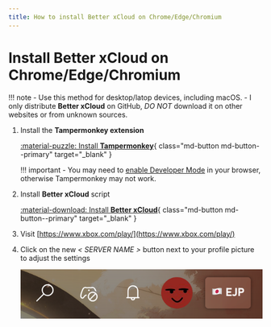 ```yaml
---
title: How to install Better xCloud on Chrome/Edge/Chromium
---
```


# Install Better xCloud on Chrome/Edge/Chromium

!!! note
    - Use this method for desktop/latop devices, including macOS.
    - I only distribute **Better xCloud** on GitHub, *DO NOT* download it on other websites or from unknown sources.

1. Install the **Tampermonkey extension**  

    [:material-puzzle: Install **Tampermonkey**](https://chromewebstore.google.com/detail/tampermonkey/dhdgffkkebhmkfjojejmpbldmpobfkfo){ class="md-button md-button--primary" target="_blank" }

    !!! important
        - You may need to [enable Developer Mode](https://www.tampermonkey.net/faq.php?locale=en#Q209) in your browser, otherwise Tampermonkey may not work.

2. Install **Better xCloud** script  

    [:material-download: Install **Better xCloud**](https://github.com/redphx/better-xcloud/releases/latest/download/better-xcloud.user.js){ class="md-button md-button--primary" target="_blank" }

3. Visit [https://www.xbox.com/play/](https://www.xbox.com/play/)

4. Click on the new *< SERVER NAME >* button next to your profile picture to adjust the settings

    ![Server button](images/server-button.png)
